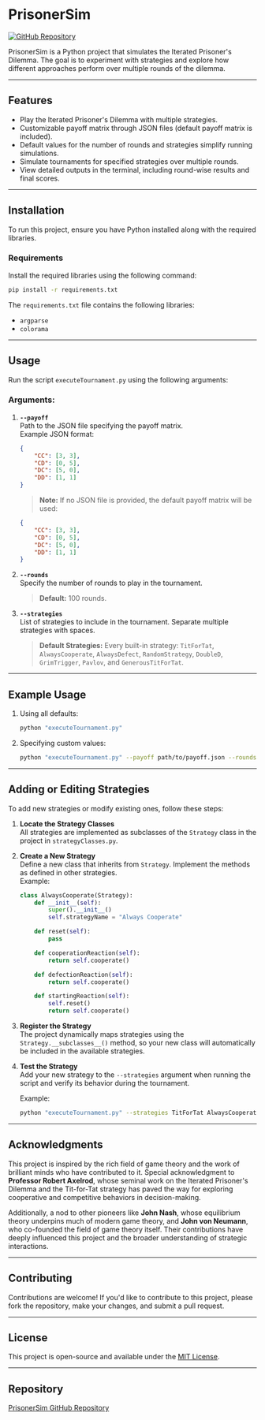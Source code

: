 # PrisonerSim

[![GitHub Repository](https://img.shields.io/badge/GitHub-PrisonerSim-blue)](https://github.com/Programmer-cyberika/PrisonerSim)

PrisonerSim is a Python project that simulates the Iterated Prisoner's Dilemma. The goal is to experiment with strategies and explore how different approaches perform over multiple rounds of the dilemma.

---

## Features

- Play the Iterated Prisoner's Dilemma with multiple strategies.
- Customizable payoff matrix through JSON files (default payoff matrix is included).
- Default values for the number of rounds and strategies simplify running simulations.
- Simulate tournaments for specified strategies over multiple rounds.
- View detailed outputs in the terminal, including round-wise results and final scores.

---

## Installation

To run this project, ensure you have Python installed along with the required libraries.

### Requirements

Install the required libraries using the following command:

```bash
pip install -r requirements.txt
```

The `requirements.txt` file contains the following libraries:

- `argparse`
- `colorama`

---

## Usage

Run the script `executeTournament.py` using the following arguments:

### Arguments:

1. **`--payoff`**  
   Path to the JSON file specifying the payoff matrix.  
   Example JSON format:  
   ```json
   {
       "CC": [3, 3],
       "CD": [0, 5],
       "DC": [5, 0],
       "DD": [1, 1]
   }
   ```
   > **Note:** If no JSON file is provided, the default payoff matrix will be used:
   ```json
   {
       "CC": [3, 3],
       "CD": [0, 5],
       "DC": [5, 0],
       "DD": [1, 1]
   }
   ```

2. **`--rounds`**  
   Specify the number of rounds to play in the tournament.  
   > **Default:** 100 rounds.

3. **`--strategies`**  
   List of strategies to include in the tournament. Separate multiple strategies with spaces.  
   > **Default Strategies:** Every built-in strategy: `TitForTat`, `AlwaysCooperate`, `AlwaysDefect`, `RandomStrategy`, `DoubleD`, `GrimTrigger`, `Pavlov`, and `GenerousTitForTat`.

---

## Example Usage

1. Using all defaults:
   ```bash
   python "executeTournament.py"
   ```

2. Specifying custom values:
   ```bash
   python "executeTournament.py" --payoff path/to/payoff.json --rounds 200 --strategies TitForTat AlwaysCooperate Random
   ```

---

## Adding or Editing Strategies

To add new strategies or modify existing ones, follow these steps:

1. **Locate the Strategy Classes**  
   All strategies are implemented as subclasses of the `Strategy` class in the project in `strategyClasses.py`.

2. **Create a New Strategy**  
   Define a new class that inherits from `Strategy`. Implement the methods as defined in other strategies.  
   Example:
   ```python
   class AlwaysCooperate(Strategy):
       def __init__(self):
           super().__init__()
           self.strategyName = "Always Cooperate"

       def reset(self):
           pass

       def cooperationReaction(self):
           return self.cooperate()

       def defectionReaction(self):
           return self.cooperate()

       def startingReaction(self):
           self.reset()
           return self.cooperate()
   ```

3. **Register the Strategy**  
   The project dynamically maps strategies using the `Strategy.__subclasses__()` method, so your new class will automatically be included in the available strategies.

4. **Test the Strategy**  
   Add your new strategy to the `--strategies` argument when running the script and verify its behavior during the tournament.

   Example:
   ```bash
   python "executeTournament.py" --strategies TitForTat AlwaysCooperate
   ```

---

## Acknowledgments

This project is inspired by the rich field of game theory and the work of brilliant minds who have contributed to it. Special acknowledgment to **Professor Robert Axelrod**, whose seminal work on the Iterated Prisoner's Dilemma and the Tit-for-Tat strategy has paved the way for exploring cooperative and competitive behaviors in decision-making.  

Additionally, a nod to other pioneers like **John Nash**, whose equilibrium theory underpins much of modern game theory, and **John von Neumann**, who co-founded the field of game theory itself. Their contributions have deeply influenced this project and the broader understanding of strategic interactions.

---

## Contributing

Contributions are welcome! If you'd like to contribute to this project, please fork the repository, make your changes, and submit a pull request.

---

## License

This project is open-source and available under the [MIT License](LICENSE).

---

## Repository

[PrisonerSim GitHub Repository](https://github.com/Programmer-cyberika/PrisonerSim)
